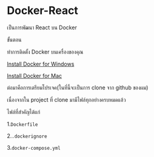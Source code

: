 # Docker-React
<p>เป็นการพัฒนา React บน Docker<p>
<p>ขั้นตอน</p>
<p>ทำการติดตั้ง Docker บนเครื่องของคุณ<p>
<p><a href="https://docs.docker.com/docker-for-windows/install/" target="_bank">Install Docker for Windows</a><p>
<p><a href="https://docs.docker.com/docker-for-mac/install/" target="_bank">Install Docker for Mac</a><p>
<p>ต่อมาคือการเตรียมโปรเจค(ในที่นี้จะเป็นการ clone จาก github ของผม)</p>
<p>เนื่องจากใน project ที่ clone มามีไฟล์ทุกอย่างครบหมดแล้ว</p>
<p>ไฟล์ที่สำคัญได้แก่</p>
<p>1.<code>Dockerfile</code></p>
<p>2.<code>.dockerignore</code></p>
<p>3.<code>docker-compose.yml</code></p>
<p></p>
<p></p>
<p></p>
<p></p>
<p></p>
<p></p>
<p></p>
<p></p>
<p></p>
<p></p>
<p></p>
